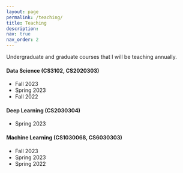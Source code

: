 ```yaml
---
layout: page
permalink: /teaching/
title: Teaching
description:
nav: true
nav_order: 2
---
```


Undergraduate and graduate courses that I will be teaching annually.

#### Data Science (CS3102, CS2020303)
- Fall 2023
- Spring 2023
- Fall 2022

#### Deep Learning (CS2030304)
- Spring 2023

#### Machine Learning (CS1030068, CS6030303)
- Fall 2023
- Spring 2023
- Spring 2022
